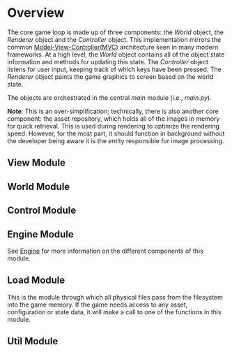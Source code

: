 
# Overview

The core game loop is made up of three components: the _World_ object, the _Renderer_ object and the _Controller_ object. This implementation mirrors the common [Model-View-Controller(MVC)]() architecture seen in many modern frameworks. At a high level, the _World_ object contains all of the object state information and methods for updating this state. The _Controller_ object listens for user input, keeping track of which keys have been pressed. The _Renderer_ object paints the game graphics to screen based on the world state.

The objects are orchestrated in the central _main_ module (i.e., _main.py_).

**Note**: This is an over-simplification; technically, there is also another core component: the asset repository, which holds all of the images in memory for quick retrieval. This is used during rendering to optimize the rendering speed. However, for the most part, it should function in background without the developer being aware it is the entity responsible for image processing. 


## View Module

## World Module

## Control Module

## Engine Module

See [Engine](./ENGINE.md) for more information on the different components of this module.

## Load Module

This is the module through which all physical files pass from the filesystem into the game memory. If the game needs access to any asset, configuration or state data, it will make a call to one of the functions in this module.

## Util Module